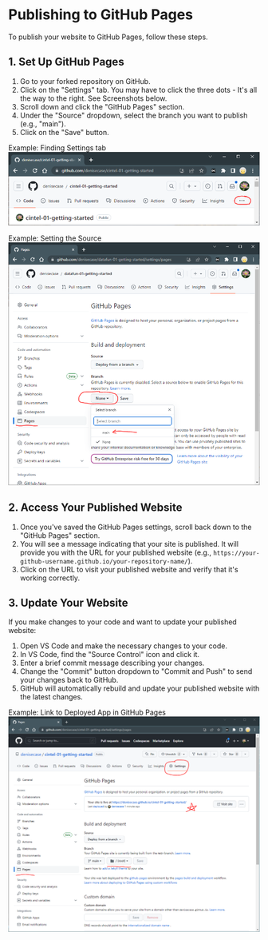 # Publishing to GitHub Pages

To publish your website to GitHub Pages, follow these steps.

## 1. Set Up GitHub Pages

1. Go to your forked repository on GitHub.
2. Click on the "Settings" tab. You may have to click the three dots - It's all the way to the right. See Screenshots below.
3. Scroll down and click the "GitHub Pages" section.
4. Under the "Source" dropdown, select the branch you want to publish (e.g., "main").
5. Click on the "Save" button.

Example: Finding Settings tab
![Finding Settings Tab](images/GitHub-FindingSettingsTab.PNG)

Example: Setting the Source
![Setting the Source](images/GitHub-Pages-Setting-the-Source.PNG)


## 2. Access Your Published Website

1. Once you've saved the GitHub Pages settings, scroll back down to the "GitHub Pages" section.
2. You will see a message indicating that your site is published. It will provide you with the URL for your published website (e.g., `https://your-github-username.github.io/your-repository-name/`).
3. Click on the URL to visit your published website and verify that it's working correctly.


## 3. Update Your Website

If you make changes to your code and want to update your published website:

1. Open VS Code and make the necessary changes to your code.
2. In VS Code, find the "Source Control" icon and click it.
3. Enter a brief commit message describing your changes.
4. Change the "Commit" button dropdown to "Commit and Push" to send your changes back to GitHub.
5. GitHub will automatically rebuild and update your published website with the latest changes.

Example: Link to Deployed App in GitHub Pages
![Deploy a Client-Side Web App with GitHub Pages](images/deploy-app-with-GitHub-Pages.PNG)
